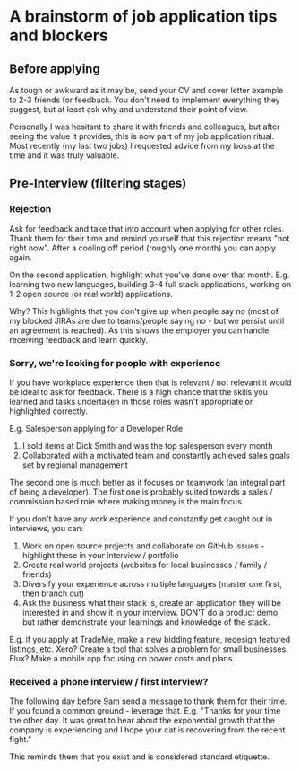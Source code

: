 # A brainstorm of job application tips and blockers

## Before applying

As tough or awkward as it may be, send your CV and cover letter example to 2-3 friends for feedback. You don't need to implement everything they suggest, but at least ask why and understand their point of view. 

Personally I was hesitant to share it with friends and colleagues, but after seeing the value it provides, this is now part of my job application ritual. Most recently (my last two jobs) I requested advice from my boss at the time and it was truly valuable. 

## Pre-Interview (filtering stages)

### Rejection

Ask for feedback and take that into account when applying for other roles. Thank them for their time and remind yourself that this rejection means "not right now". After a cooling off period (roughly one month) you can apply again. 

On the second application, highlight what you've done over that month. E.g. learning two new languages, building 3-4 full stack applications, working on 1-2 open source (or real world) applications. 

Why? This highlights that you don't give up when people say no (most of my blocked JIRAs are due to teams/people saying no - but we persist until an agreement is reached). As this shows the employer you can handle receiving feedback and learn quickly. 

### Sorry, we're looking for people with experience

If you have workplace experience then that is relevant / not relevant it would be ideal to ask for feedback. There is a high chance that the skills you learned and tasks undertaken in those roles wasn't appropriate or highlighted correctly. 

E.g. Salesperson applying for a Developer Role
1) I sold items at Dick Smith and was the top salesperson every month
2) Collaborated with a motivated team and constantly achieved sales goals set by regional management

The second one is much better as it focuses on teamwork (an integral part of being a developer). The first one is probably suited towards a sales / commission based role where making money is the main focus. 

If you don't have any work experience and constantly get caught out in interviews, you can:
1) Work on open source projects and collaborate on GitHub issues - highlight these in your interview / portfolio
2) Create real world projects (websites for local businesses / family / friends)
3) Diversify your experience across multiple languages (master one first, then branch out)
4) Ask the business what their stack is, create an application they will be interested in and show it in your interview. DON'T do a product demo, but rather demonstrate your learnings and knowledge of the stack. 

E.g. if you apply at TradeMe, make a new bidding feature, redesign featured listings, etc. Xero? Create a tool that solves a problem for small businesses. Flux? Make a mobile app focusing on power costs and plans. 

### Received a phone interview / first interview?

The following day before 9am send a message to thank them for their time. If you found a common ground - leverage that. E.g. "Thanks for your time the other day. It was great to hear about the exponential growth that the company is experiencing and I hope your cat is recovering from the recent fight." 

This reminds them that you exist and is considered standard etiquette.
